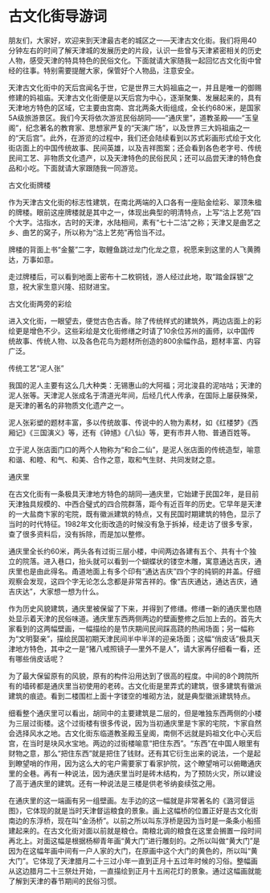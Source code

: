 # 古文化街导游词  
朋友们，大家好，欢迎来到天津最古老的城区之一—天津古文化街。我们将用40分钟左右的时间了解天津城的发展历史的片段，认识一些曾与天津紧密相关的历史人物，感受天津的特具特色的民俗文化。下面就请大家随我一起回忆古文化街中曾经的往事。特别需要提醒大家，保管好个人物品，注意安全。  

天津古文化街中的天后宫闻名于世，它是世界三大妈祖庙之一，并且是唯一的御赐修建的妈祖庙。天津古文化街便是以天后宫为中心，逐渐聚集、发展起来的，具有天津地方特色的区域，它主要由宫南、宫北两条大街组成，全长约680米，是国家5A级旅游景区。我们今天将依次游览民俗胡同——“通庆里”，道教圣殿——“玉皇阁”，纪念著名的教育家、思想家严复的“天演广场”，以及世界三大妈祖庙之一的“天后宫”。此外，在游览的过程中，我们还会陆续看到以苏式彩画形式绘于文化街店面上的中国传统故事、民间英雄，以及吉祥图案；还会看到各色老字号、传统民间工艺、非物质文化遗产，以及天津特色的民俗民风；还可以品尝天津的特色食品和小吃。下面就请大家跟随我一同游览。  

古文化街牌楼  

作为天津古文化街的标志性建筑，在南北两端的入口各有一座贴金绘彩、翠顶朱楹的牌楼。眼前这座牌楼就是其中之一，体现出典型的明清特点，上写“沽上艺苑”四个大字。沽指水，古时的天津，水陆相间，素有“七十二沽”之称；天津又是曲艺之乡、曲艺的窝子，所以称为“沽上艺苑”再恰当不过。  

牌楼的背面上书“金鳌”二字，取鲤鱼跳过龙门化龙之意，祝愿来到这里的人飞黄腾达，万事如意。  

走过牌楼后，可以看到地面上密布十二枚铜钱，游人经过此地，取“踏金踩银”之意，祝大家生意兴隆、招财进宝。  

古文化街两旁的彩绘  

进入文化街，一眼望去，便觉古色古香。除了传统样式的建筑外，两边店面上的彩绘更是增色不少。这些彩绘是文化街修缮之时请了10余位苏州的画师，以中国传统故事、传统人物、以及各色花鸟为题材所创造的800余幅作品，题材丰富、内容广泛。  

传统工艺“泥人张”  

我国的泥人主要有这么几大种类：无锡惠山的大阿福；河北浚县的泥咕咕；天津的泥人张等。天津泥人张成名于清道光年间，后经几代人传承，在国际上屡获殊荣，是天津的著名的非物质文化遗产之一。  

泥人张彩塑的题材丰富，多以传统故事、传说中的人物为素材，如《红楼梦》《西厢记》《三国演义》等，还有《钟馗》《八仙》等，更有市井人物、普通百姓等。  

立于泥人张店面门口的两个人物称为“和合二仙”，是泥人张店面的传统造型，喻意和谐、和睦、和气、和美、合作之意，取和气生财、共同发财之意。  

通庆里  

在古文化街有一条极具天津地方特色的胡同—通庆里，它始建于民国2年，是目前天津独具规模的、中西合璧式的四合院群落，距今有近百年的历史。它早年是天津的一大盐商卞家的宅院，既有徽派建筑的特点，又有民国时期建筑的特色，显示了当时的时代特征。1982年文化街改造的时候没有急于拆掉，经走访了很多专家，查了很多资料后，没有拆除，而是加以整修。  

通庆里全长约60米，两头各有过街三层小楼，中间两边各建有五个、共有十个独立的院落。进入巷口，抬头就可以看到一个蝴蝶状的镂空木雕，寓意通达吉庆，通庆里也是由此得名。甬道地面上有多个印有“通达吉庆”四个字的纯铜的井盖。仔细观察会发现，这四个字无论怎么念都是非常吉祥的。像“吉庆通达，通达吉庆，通吉庆达”，大家想一想为什么。  

作为历史风貌建筑，通庆里被保留了下来，并得到了修缮。修缮一新的通庆里也随处显示着天津的民俗味道。通庆里东西两侧两边的壁画整修之后加上去的。首先大家看到的这两幅壁画，一幅描绘的是节庆期间民间踩高跷的热闹场面；另一幅称为“文明娶亲”，描绘民国初期天津民间半中半洋的迎亲场面；这幅“俏皮话”极具天津地方特色，其中之一是“猪八戒照镜子—里外不是人”，请大家再仔细看一看，还有哪些俏皮话呢？  

为了最大保留原有的风貌，原有的构件沿用达到了很高的程度。中间的8个跨院所有的墙砖都是通庆里当初使用的老砖。古文化街是里弄式的建筑，很多建筑有徽派建筑的痕迹。看到二楼围栏上面十字镂空的堆砌方法，就是典型徽派建筑特点。  

细看整个通庆里可以看出，胡同中的主要建筑是二层的，但是唯独东西两侧的小楼为三层过街楼。这个过街楼有很多传说，因为当初通庆里是卞家的宅院，卞家自然会选择风水之地。古文化街东临道教圣殿玉皇阁，南侧不远就是妈祖文化中心天后宫，在当时是块风水宝地。两边的过街楼喻意“把住东西”。“东西”在中国人眼里有财物之意，那么“把住东西”就是把住了钱财。还有其它衍生出来的说法，一个是起到瞭望哨的作用，因为这么大的宅户需要家丁看家护院，这个瞭望哨可以俯瞰通庆里的全巷。再有一种说法，因为通庆里当时是砖木结构，为了预防火灾，所以建设了高于通庆里的建筑。还有一种说法是三楼是供老爷纳妾续弦之用。  

在通庆里的这一端画有另一组壁画。左手边的这一幅就是非常著名的《潞河督运图》，它体现的就是当时天津督运粮食的景象。画上这幅桥的位置正好是古文化街南边的东浮桥，现在叫“金汤桥”。以前之所以叫东浮桥是因为当时是一条条小船搭建起来的。在古文化街对面以前就是粮仓。南粮北调的粮食在这里会搁置一段时间再北上。对面这幅是根据杨柳青年画“黄大门”进行雕刻的。之所以叫做“黄大门”是因为在这幅年画中间有一户人家的大门，在原画中这个大门的黄色的，所以叫“黄大门”。它体现了天津腊月二十三过小年一直到正月十五过年时候的习俗。整幅画从这边腊月二十三祭灶开始，一直描绘到正月十五闹花灯的景象。通过这幅画就能了解到天津的春节期间的民俗习惯。  
